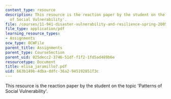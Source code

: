 ```yaml
---
content_type: resource
description: This resource is the reaction paper by the student on the topic 'Patterns
  of Social Vulnerability'.
file: /courses/11-941-disaster-vulnerability-and-resilience-spring-2005/663b149b4dbaddfc36a2945192851f3c_elisa_jaramillo7.pdf
file_type: application/pdf
learning_resource_types:
- Assignments
ocw_type: OCWFile
parent_title: Assignments
parent_type: CourseSection
parent_uid: 025decc2-3746-51df-f1f2-1fd5ad489b6e
resourcetype: Document
title: elisa_jaramillo7.pdf
uid: 663b149b-4dba-ddfc-36a2-945192851f3c
---
```

This resource is the reaction paper by the student on the topic 'Patterns of Social Vulnerability'.

